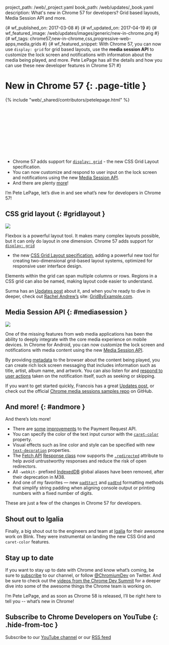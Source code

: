project_path: /web/_project.yaml book_path: /web/updates/_book.yaml description: What's new in Chrome 57 for developers? Grid based layouts, Media Session API and more.

{# wf_published_on: 2017-03-08 #} {# wf_updated_on: 2017-04-19 #} {# wf_featured_image: /web/updates/images/generic/new-in-chrome.png #} {# wf_tags: chrome57,new-in-chrome,css,progressive-web-apps,media,grids #} {# wf_featured_snippet: With Chrome 57, you can now use `display: grid` for grid based layouts, use the **media session API** to customize the lock screen and notifications with information about the media being played, and more. Pete LePage has all the details and how you can use these new developer features in Chrome 57! #}

# New in Chrome 57 {: .page-title }

{% include "web/_shared/contributors/petelepage.html" %}

<div class="clearfix"></div>

<div class="video-wrapper">
  <iframe class="devsite-embedded-youtube-video" data-video-id="57Scec2XPd0"
          data-autohide="1" data-showinfo="0" frameborder="0" allowfullscreen>
  </iframe>
</div>

* Chrome 57 adds support for [`display: grid`](#gridlayout) - the new CSS Grid Layout specification.
* You can now customize and respond to user input on the lock screen and notifications using the new [Media Session API](#mediasession).
* And there are plenty [more](#andmore)!

<div class="clearfix"></div>

I’m Pete LePage, let’s dive in and see what’s new for developers in Chrome 57!

<div class="clearfix"></div>

## CSS grid layout {: #gridlayout }

<img src="/web/updates/images/2017/03/nic57/grid-layout.png" class="attempt-right" />

Flexbox is a powerful layout tool. It makes many complex layouts possible, but it can only do layout in one dimension. Chrome 57 adds support for [`display: grid`](https://developer.mozilla.org/en-US/docs/Learn/CSS/CSS_layout/Grids)

* the new [CSS Grid Layout specification](https://www.w3.org/TR/css3-grid-layout/), adding a powerful new tool for creating two-dimensional grid-based layout systems, optimized for responsive user interface design.

Elements within the grid can span multiple columns or rows. Regions in a CSS grid can also be named, making layout code easier to understand.

<div class="clearfix"></div>

Surma has an [Updates post](/web/updates/2017/01/css-grid) about it, and when you’re ready to dive in deeper, check out [Rachel Andrew’s](https://twitter.com/rachelandrew) site: [GridByExample.com](http://gridbyexample.com/).

## Media Session API {: #mediasession }

<img src="/web/updates/images/2017/02/with-media-session.png" class="attempt-left" />

One of the missing features from web media applications has been the ability to deeply integrate with the core media experience on mobile devices. In Chrome for Android, you can now customize the lock screen and notifications with media content using the new [Media Session API](https://wicg.github.io/mediasession/).

By providing [metadata](/web/updates/2017/02/media-session#set_metadata) to the browser about the content being played, you can create rich lock screen messaging that includes information such as title, artist, album name, and artwork. You can also listen for and [respond to user actions](/web/updates/2017/02/media-session#previous_track_next_track) taken on the notification itself, such as seeking or skipping.

If you want to get started quickly, Francois has a great [Updates post](/web/updates/2017/02/media-session), or check out the official [Chrome media sessions samples repo](https://googlechrome.github.io/samples/media-session/) on GitHub.

## And more! {: #andmore }

And there’s lots more!

* There are [some](/web/updates/2017/01/payment-request-updates) [improvements](/web/updates/2017/01/payment-request-updates#paymentmethoddata_supports_basic-card) to the Payment Request API.
* You can specify the color of the text input cursor with the [`caret-color`](https://www.chromestatus.com/feature/5720917787279360) property.
* Visual effects such as line color and style can be specified with new [`text-decoration`](https://developer.mozilla.org/en-US/docs/Web/CSS/text-decoration) properties.
* The [Fetch API](https://developer.mozilla.org/en-US/docs/Web/API/Fetch_API) [Response class](https://developer.mozilla.org/en-US/docs/Web/API/Response) now supports the [`.redirected`](https://developer.mozilla.org/en-US/docs/Web/API/Response/redirected) attribute to help avoid untrustworthy responses and reduce the risk of open redirectors. 
* All `-webkit-` prefixed [IndexedDB](https://developer.mozilla.org/en-US/docs/Web/API/IndexedDB_API) global aliases have been removed, after their deprecation in M38. 
* And one of my favorites &mdash; new [`padStart`](https://developer.mozilla.org/en-US/docs/Web/JavaScript/Reference/Global_Objects/String/padStart) and [`padEnd`](https://developer.mozilla.org/en-US/docs/Web/JavaScript/Reference/Global_Objects/String/padEnd) formatting methods that simplify string padding when aligning console output or printing numbers with a fixed number of digits.

These are just a few of the changes in Chrome 57 for developers.

## Shout out to Igalia

Finally, a big shout out to the engineers and team at [Igalia](https://www.igalia.com/) for their awesome work on Blink. They were instrumental on landing the new CSS Grid and `caret-color` features.

## Stay up to date

If you want to stay up to date with Chrome and know what’s coming, be sure to [subscribe](https://goo.gl/6FP1a5) to our channel, or follow [@ChromiumDev](//twitter.com/chromiumdev) on Twitter. And be sure to check out the [videos from the Chrome Dev Summit](https://www.youtube.com/playlist?list=PLNYkxOF6rcIBTs2KPy1E6tIYaWoFcG3uj) for a deeper dive into some of the awesome things the Chrome team is working on.

I’m Pete LePage, and as soon as Chrome 58 is released, I’ll be right here to tell you -- what’s new in Chrome!

## Subscribe to Chrome Developers on YouTube {: .hide-from-toc }

Subscribe to our [YouTube channel](https://goo.gl/6FP1a5) or our [RSS feed](/web/shows/rss.xml)